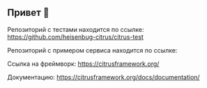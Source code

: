 ## Привет 👋


Репозиторий с тестами находится по ссылке: https://github.com/heisenbug-citrus/citrus-test

Репозиторий с примером сервиса находится по ссылке:

Ссылка на фреймворк: https://citrusframework.org/

Документацию: https://citrusframework.org/docs/documentation/

